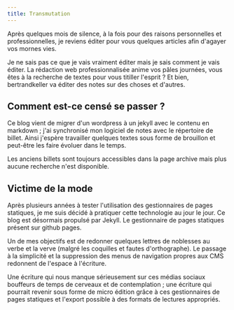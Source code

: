 ```yaml
---
title: Transmutation
---
```

Après quelques mois de silence, à la fois pour des raisons personnelles et professionnelles, je reviens éditer pour vous quelques articles afin d'agayer vos mornes vies.

Je ne sais pas ce que je vais vraiment éditer mais je sais comment je vais éditer. La rédaction web professionnalisée anime vos pâles journées, vous êtes à la recherche de textes pour vous titiller l'esprit ? Et bien, bertrandkeller va éditer des notes sur des choses et d'autres.

<h2>Comment est-ce censé se passer ?</h2>

Ce blog vient de migrer d'un wordpress à un jekyll avec le contenu en markdown ; j'ai synchronisé mon logiciel de notes avec le répertoire de billet. Ainsi j'espère travailler quelques textes sous forme de brouillon et peut-être les faire évoluer dans le temps.

Les anciens billets sont toujours accessibles dans la page archive mais plus aucune recherche n'est disponible.

<h2>Victime de la mode</h2>

Après plusieurs années à tester l'utilisation des gestionnaires de pages statiques, je me suis décidé à pratiquer cette technologie au jour le jour. Ce blog est désormais propulsé par Jekyll. Le gestionnaire de pages statiques présent sur github pages.

Un de mes objectifs est de redonner quelques lettres de noblesses au verbe et la verve (malgré les coquilles et fautes d'orthographe). Le passage à la simplicité et la suppression des menus de navigation propres aux CMS redonnent de l'espace à l'écriture.

Une écriture qui nous manque sérieusement sur ces médias sociaux bouffeurs de temps de cerveaux et de contemplation ; une écriture qui pourrait revenir sous forme de micro édition grâce à ces gestionnaires de pages statiques et l'export possible à des formats de lectures appropriés.


